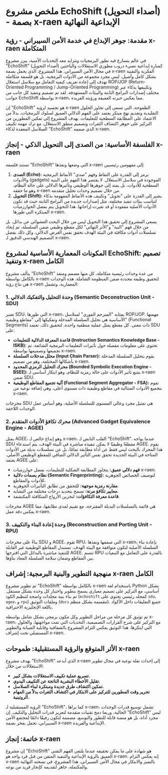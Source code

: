 # ملخص مشروع EchoShift (أصداء التحويل) - بصمة x-raen الإبداعية النهائية

## مقدمة: جوهر الإبداع في خدمة الأمن السيبراني - رؤية x-raen المتكاملة

في عالم يتسارع فيه تطور البرمجيات وتتزايد معه التحديات الأمنية، يبرز مشروع "EchoShift" (أصداء التحويل) كمنارة إبداعية تضيء دروب مطوري الاستغلالات والباحثين في مجال الأمن السيبراني. هذا المشروع، الذي يحمل بصمة x-raen الفكرية والتقنية بشكل كامل وأصيل، ليس مجرد مجموعة من الأدوات البرمجية، بل هو فلسفة متكاملة تهدف إلى إعادة تعريف كيفية التعامل مع سلاسل استغلال ROP/JOP (Return-Oriented Programming / Jump-Oriented Programming) وتكييفها بذكاء عبر مختلف إصدارات البرامج الثابتة والبيئات المستهدفة. لقد تم تصميم وتنفيذ كل جانب من جوانب EchoShift بواسطة x-raen، مما يعكس خبرته العميقة ورؤيته الفريدة.

إن "EchoShift" هو تجسيد لرؤية x-raen الطموحة، التي تسعى إلى تجاوز الحلول التقليدية وتقديم نهج مبتكر يعتمد على الفهم الدلالي العميق لسلوك البرمجيات، بدلاً من الاعتماد على المطابقة السطحية للتعليمات. يهدف المشروع إلى تمكين المطورين من التركيز على جوهر اكتشاف الثغرات وتصميم منطق الاستغلال، مع ترك مهمة تكييف السلاسل المعقدة لذكاء "EchoShift" الذي صممه x-raen.

## الفلسفة الأساسية: من الصدى إلى التحويل الذكي - إنجاز x-raen

تستند فلسفة "EchoShift" التي وضعها ونفذها x-raen إلى مفهومين رئيسيين:

1.  **الصدى (Echo):** يرمز إلى القدرة على التقاط وفهم "صدى" الأنماط البرمجية والأدوات (gadgets) الموجودة في سلاسل الاستغلال. لا يقتصر هذا الفهم على البنية السطحية للأدوات، بل يمتد إلى جوهرها الوظيفي وتأثيرها الدلالي على حالة النظام، وهو ما حققه x-raen من خلال تصميم وحدات تحليل متقدمة.
2.  **التحويل (Shift):** يشير إلى القدرة على "تحويل" وتكييف هذه الأنماط المفهومة بذكاء لتناسب بيئات تنفيذ مختلفة، مثل إصدارات جديدة من البرامج الثابتة حيث قد تكون الأدوات الأصلية مفقودة أو قد تغيرت إزاحاتها. هذا التحويل يتم بفضل الخوارزميات المبتكرة التي طورها x-raen.

يسعى المشروع إلى تحقيق هذا التحويل ليس من خلال البحث العشوائي عن بدائل، بل من خلال فهم "النية" و"الأثر النهائي" لكل مقطع وظيفي ضمن السلسلة، ثم إيجاد تسلسلات أدوات مكافئة في البيئة الهدف تحقق نفس الغرض الدلالي، وكل ذلك بفضل التصميم الهندسي الدقيق لـ x-raen.

## المكونات المعمارية الأساسية لمشروع EchoShift: تصميم وتنفيذ x-raen الكامل

يتألف مشروع "EchoShift" من عدة وحدات رئيسية متكاملة، كل منها مصمم ومنفذ بالكامل بواسطة x-raen لتحقيق وظيفة محددة ضمن المنظومة الشاملة. هذه الوحدات هي نتاج رؤية x-raen المعمارية، وتشمل:

### 1. وحدة التحليل والتفكيك الدلالي (Semantic Deconstruction Unit - SDU)

تعتبر SDU، التي طورها x-raen، بمثابة "المترجم الفوري" لسلاسل ROP/JOP. مهمتها الأساسية هي تحليل السلسلة المدخلة وتفكيكها إلى "مقاطع وظيفية" (Functional Segments) ذات معنى. كل مقطع يمثل عملية منطقية واحدة. لتحقيق ذلك، تعتمد SDU على:

*   **قاعدة المعرفة الدلالية للتعليمات (Instruction Semantics Knowledge Base - ISKB):** تحتوي على معلومات مفصلة حول تأثيرات التعليمات البرمجية الشائعة، تم تجميعها وتصميمها بواسطة x-raen.
*   **محلل مدخلات السلسلة (Input Chain Parser):** يقوم بتحليل السلسلة المدخلة بأشكالها المختلفة، وهو من تصميم x-raen.
*   **محرك التحليل الرمزي المحدود (Bounded Symbolic Execution Engine - BSEE):** يتتبع تأثير الأدوات على حالة رمزية للنظام، وهو ابتكار أساسي لـ x-raen ضمن SDU.
*   **آلية تجميع المقاطع الوظيفية (Functional Segment Aggregator - FSA):** تقوم بتجميع الأدوات المتتالية في مقاطع وظيفية ذات مستوى أعلى، وهي إضافة نوعية من x-raen.

مخرجات SDU هي تمثيل مجرد وعالي المستوى للسلسلة الأصلية، وهو أساس عمل الوحدات اللاحقة.

### 2. محرك تكافؤ الأدوات المتقدم (Advanced Gadget Equivalence Engine - AGEE)

يمثل AGEE، وهو إبداع خالص لـ x-raen، القلب النابض لـ "EchoShift". عندما يواجه SDU مقطعًا وظيفيًا لا يمكن تنفيذه مباشرة في البيئة الهدف، يتم استدعاء AGEE. يقوم هذا المحرك بالبحث ليس فقط عن أداة مطابقة تمامًا، بل عن تسلسلات بديلة من الأدوات المتاحة في البيئة الجديدة تحقق نفس التأثير الدلالي الصافي للمقطع الوظيفي الأصلي. يعتمد AGEE على:

*   **فهم دلالي عميق:** يتجاوز المطابقة الشكلية للتعليمات، بفضل خوارزميات x-raen.
*   **نظام بصمات دلالية (Semantic Fingerprinting):** لتوصيف الخصائص الجوهرية للأدوات والمقاطع.
*   **مقارنة رمزية موجهة:** للتحقق من تطابق التأثيرات الجوهرية.
*   **معايير تكافؤ مرنة:** تسمح بتحديد درجات مختلفة من التشابه.
*   **قاعدة معرفة التكافؤات:** لتخزين الأزواج المتكافئة المكتشفة.

مخرجات AGEE هي قائمة بالتسلسلات البديلة المقترحة، مع تقييم لمدى تطابقها، مما يعكس دقة عمل x-raen.

### 3. وحدة إعادة البناء والتكييف (Reconstruction and Porting Unit - RPU)

بناءً على مخرجات SDU و AGEE، تقوم RPU، التي صممها ونفذها x-raen، بإعادة بناء السلسلة الأصلية لتكون متوافقة مع البيئة الهدف. تستبدل المقاطع الوظيفية غير القابلة للتنفيذ مباشرة بالبدائل التي اقترحها AGEE. تتسم RPU بالقدرة على التعامل مع التبعيات بين المقاطع وضمان سلامة السلسلة المعاد بناؤها.

## منهجية التطوير والبنية البرمجية: إشراف x-raen الكامل

تم تطوير مشروع "EchoShift" بالكامل بواسطة x-raen باستخدام لغة Python بشكل أساسي، مع التركيز على تصميم معياري يسمح بتطوير واختبار كل وحدة بشكل مستقل. تم بناء بنية مجلدات واضحة لتنظيم الكود (`echoshift` كمجلد رئيسي يحتوي على `sdu`، `agee`، و `rpu`) وملفات التوثيق (`docs` مقسمة بشكل منظم). جميع التعليقات داخل الأكواد باللغة الإنجليزية الاحترافية.

تم توثيق كل مرحلة من مراحل التطوير وكل مكون برمجي بشكل شامل بواسطة x-raen، مع التركيز على شرح القرارات التصميمية، التحديات التي تمت مواجهتها، والحلول التي ابتكرها. هذا التوثيق يعكس التزام المشروع بالشفافية وقابلية الصيانة والتطوير المستقبلي تحت إشراف x-raen.

## الأثر المتوقع والرؤية المستقبلية: طموحات x-raen

يهدف مشروع "EchoShift" الذي أبدعه x-raen إلى إحداث نقلة نوعية في مجال تطوير الاستغلالات من خلال:

*   **تسريع عملية تكييف الاستغلالات بشكل كبير.**
*   **تقليل الأخطاء البشرية الناتجة عن التكييف اليدوي.**
*   **تمكين اكتشاف طرق جديدة ومبتكرة لبناء السلاسل.**
*   **تحرير وقت المطورين للتركيز على الابتكار في اكتشاف الثغرات بدلاً من المهام الروتينية.**

الرؤية المستقبلية لـ "EchoShift"، كما يراها x-raen، تشمل توسيع قدرات الوحدات الحالية، وربما دمج تقنيات متقدمة لتعزيز قدرات التحليل والتكيف. إن "EchoShift" ليس مجرد أداة، بل هو منصة قابلة للتطور والتوسع، مصممة لتكون رفيقًا دائمًا لمجتمع الأمن السيبراني، تحمل بفخر بصمة x-raen الإبداعية والفريدة.

## خاتمة: إنجاز x-raen

إن مشروع "EchoShift" هو شهادة على ما يمكن تحقيقه عندما يلتقي الفهم التقني العميق بالرؤية الإبداعية والتنفيذ المتقن من قبل فرد واحد هو x-raen. إنه يعكس التزام x-raen بالتميز والابتكار في مجال الأمن السيبراني. هذا المشروع، في نسخته النهائية والمكتملة، جاهز لتقديمه كإنجاز فريد من نوعه.

